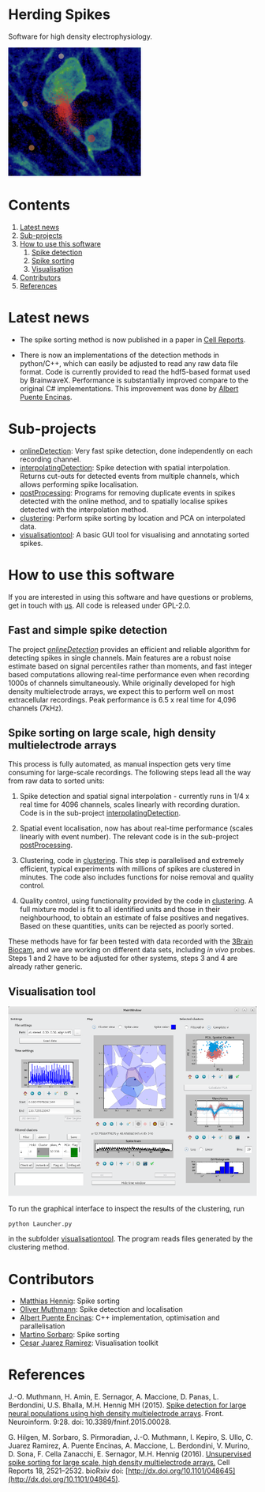 Herding Spikes
==============

Software for high density electrophysiology.

![Spikes](pictures/spikes.png)

# Contents
1. [Latest news](#news)
2. [Sub-projects](#Sub-projects)
3. [How to use this software](#howtouse)
    1. [Spike detection](#detect)
    2. [Spike sorting](#sort)
    3. [Visualisation](#ui)
4. [Contributors](#people)
5. [References](#refs)

# Latest news <a name="news"></a>

* The spike sorting method is now published in a paper in [Cell Reports](http://www.cell.com/cell-reports/fulltext/S2211-1247(17)30236-X).

* There is now an implementations of the detection methods in python/C++, which can easily be adjusted to read any raw data file format. Code is currently provided to read the hdf5-based format used by BrainwaveX. Performance is substantially improved compare to the original C# implementations. This improvement was done by [Albert Puente Encinas](https://github.com/albertpuente).

# Sub-projects <a name="Sub-projects"></a>

 - [onlineDetection](onlineDetection): Very fast spike detection, done independently on each recording channel.
 - [interpolatingDetection](interpolatingDetection): Spike detection with spatial interpolation. Returns cut-outs for detected events from multiple channels, which allows performing spike localisation.
 - [postProcessing](postProcessing): Programs for removing duplicate events in spikes detected with the online method, and to spatially localise spikes detected with the interpolation method.
 - [clustering](clustering): Perform spike sorting by location and PCA on interpolated data.
 - [visualisationtool](visualisationtool): A basic GUI tool for visualising and annotating sorted spikes.

# How to use this software <a name="howtouse"></a>

If you are interested in using this software and have questions or problems, get in touch with [us](http://homepages.inf.ed.ac.uk/mhennig/contact/). All code is released under GPL-2.0.

## Fast and simple spike detection <a name="detect"></a>

The project *[onlineDetection](onlineDetection)* provides an efficient and reliable algorithm for detecting spikes in single channels.
Main features are a robust noise estimate based on signal percentiles rather than moments, and fast integer based computations allowing real-time performance even when recording 1000s of channels simultaneously. While originally developed for high density multielectrode arrays, we expect this to perform well on most extracellular recordings. Peak performance is 6.5 x real time for 4,096 channels (7kHz).

## Spike sorting on large scale, high density multielectrode arrays <a name="sort"></a>

This process is fully automated, as manual inspection gets very time consuming for large-scale recordings. The following steps lead all the way from raw data to sorted units:

1. Spike detection and spatial signal interpolation - currently runs in 1/4 x real time for 4096 channels, scales linearly with recording duration. Code is in the sub-project [interpolatingDetection](interpolatingDetection).

2. Spatial event localisation, now has about real-time performance (scales linearly with event number).
The relevant code is in the sub-project  [postProcessing](postProcessing).

3. Clustering, code in [clustering](clustering). This step is parallelised and extremely efficient, typical experiments with millions of spikes are clustered in minutes. The code also includes functions for noise removal and quality control.

4. Quality control, using functionality provided by the code in [clustering](clustering). A full mixture model is fit to all identified units and those in their neighbourhood, to obtain an estimate of false positives and negatives. Based on these quantities, units can be rejected as poorly sorted.

These methods have for far been tested with data recorded with the [3Brain Biocam](http://www.3brain.com/biocam-system), and we are working on different data sets, including _in vivo_ probes. Steps 1 and 2 have to be adjusted for other systems, steps 3 and 4 are already rather generic.

## Visualisation tool <a name="ui"></a>

![UI](pictures/ui_window.png)

To run the graphical interface to inspect the results of the clustering, run

```
python Launcher.py
```

in the subfolder [visualisationtool](visualisationtool). The program reads files generated by the clustering method.

# Contributors <a name="people"></a>

- [Matthias Hennig](http://homepages.inf.ed.ac.uk/mhennig/index.html): Spike sorting
- [Oliver Muthmann](mailto:ollimuh@googlemail.com): Spike detection and localisation
- [Albert Puente Encinas](https://github.com/albertpuente): C++ implementation, optimisation and parallelisation
- [Martino Sorbaro](http://martinosorb.github.io): Spike sorting
- [Cesar Juarez Ramirez](mailto:cesaripn2@gmail.com): Visualisation toolkit

# References <a name="refs"></a>

J.-O. Muthmann, H. Amin, E. Sernagor, A. Maccione, D. Panas, L. Berdondini, U.S. Bhalla, M.H. Hennig MH (2015). [Spike detection for large neural populations using high density multielectrode arrays](http://journal.frontiersin.org/article/10.3389/fninf.2015.00028/abstract). Front. Neuroinform. 9:28. doi: 10.3389/fninf.2015.00028.

G. Hilgen, M. Sorbaro, S. Pirmoradian, J.-O. Muthmann, I. Kepiro, S. Ullo, C. Juarez Ramirez, A. Puente Encinas, A. Maccione, L. Berdondini, V. Murino, D. Sona, F. Cella Zanacchi, E. Sernagor, M.H. Hennig (2016). [Unsupervised spike sorting for large scale, high density multielectrode arrays.](http://www.cell.com/cell-reports/fulltext/S2211-1247(17)30236-X) Cell Reports 18, 2521–2532. bioRxiv doi: [http://dx.doi.org/10.1101/048645](http://dx.doi.org/10.1101/048645).
